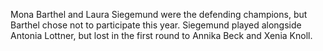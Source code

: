 Mona Barthel and Laura Siegemund were the defending champions, but Barthel chose not to participate this year. Siegemund played alongside Antonia Lottner, but lost in the first round to Annika Beck and Xenia Knoll.
